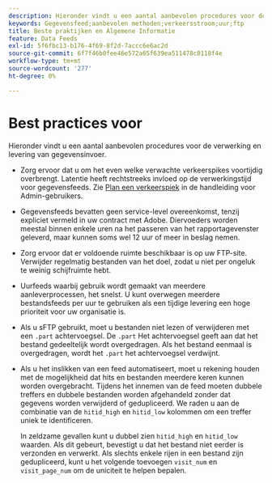 ```yaml
---
description: Hieronder vindt u een aantal aanbevolen procedures voor de verwerking en levering van gegevensinvoer.
keywords: Gegevensfeed;aanbevolen methoden;verkeersstroom;uur;ftp
title: Beste praktijken en Algemene Informatie
feature: Data Feeds
exl-id: 5f6fbc13-b176-4f69-8f2d-7accc6e6ac2d
source-git-commit: 6f7f46b0fee46e572a65f639ea511478c0118f4e
workflow-type: tm+mt
source-wordcount: '277'
ht-degree: 0%

---
```


# Best practices voor

Hieronder vindt u een aantal aanbevolen procedures voor de verwerking en levering van gegevensinvoer.

* Zorg ervoor dat u om het even welke verwachte verkeerspikes voortijdig overbrengt. Latentie heeft rechtstreeks invloed op de verwerkingstijd voor gegevensfeeds. Zie [Plan een verkeerspiek](/help/admin/admin/c-manage-report-suites/c-edit-report-suites/c-traffic-management/t-traffic-schedule-spike.md) in de handleiding voor Admin-gebruikers.

* Gegevensfeeds bevatten geen service-level overeenkomst, tenzij expliciet vermeld in uw contract met Adobe. Diervoeders worden meestal binnen enkele uren na het passeren van het rapportagevenster geleverd, maar kunnen soms wel 12 uur of meer in beslag nemen.

* Zorg ervoor dat er voldoende ruimte beschikbaar is op uw FTP-site. Verwijder regelmatig bestanden van het doel, zodat u niet per ongeluk te weinig schijfruimte hebt.

* Uurfeeds waarbij gebruik wordt gemaakt van meerdere aanleverprocessen, het snelst. U kunt overwegen meerdere bestandsfeeds per uur te gebruiken als een tijdige levering een hoge prioriteit voor uw organisatie is.

* Als u sFTP gebruikt, moet u bestanden niet lezen of verwijderen met een `.part` achtervoegsel. De `.part` Het achtervoegsel geeft aan dat het bestand gedeeltelijk wordt overgedragen. Als het bestand eenmaal is overgedragen, wordt het `.part` het achtervoegsel verdwijnt.

* Als u het inslikken van een feed automatiseert, moet u rekening houden met de mogelijkheid dat hits en bestanden meerdere keren kunnen worden overgebracht. Tijdens het innemen van de feed moeten dubbele treffers en dubbele bestanden worden afgehandeld zonder dat gegevens worden verwijderd of gedupliceerd. We raden u aan de combinatie van de `hitid_high` en `hitid_low` kolommen om een treffer uniek te identificeren.

   In zeldzame gevallen kunt u dubbel zien `hitid_high` en `hitid_low` waarden. Als dit gebeurt, bevestigt u dat het bestand niet eerder is verzonden en verwerkt. Als slechts enkele rijen in een bestand zijn gedupliceerd, kunt u het volgende toevoegen `visit_num` en `visit_page_num` om de uniciteit te helpen bepalen.
